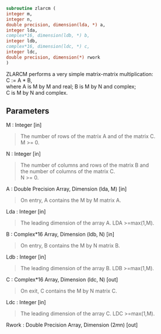 ```fortran  
subroutine zlarcm (  
integer m,  
integer n,  
double precision, dimension(lda, *) a,  
integer lda,  
complex*16, dimension(ldb, *) b,  
integer ldb,  
complex*16, dimension(ldc, *) c,  
integer ldc,  
double precision, dimension(*) rwork  
)  
```  
  
ZLARCM performs a very simple matrix-matrix multiplication:  
C := A * B,  
where A is M by M and real; B is M by N and complex;  
C is M by N and complex.  
  
## Parameters  
M : Integer [in]  
> The number of rows of the matrix A and of the matrix C.  
> M >= 0.  
  
N : Integer [in]  
> The number of columns and rows of the matrix B and  
> the number of columns of the matrix C.  
> N >= 0.  
  
A : Double Precision Array, Dimension (lda, M) [in]  
> On entry, A contains the M by M matrix A.  
  
Lda : Integer [in]  
> The leading dimension of the array A. LDA >=max(1,M).  
  
B : Complex*16 Array, Dimension (ldb, N) [in]  
> On entry, B contains the M by N matrix B.  
  
Ldb : Integer [in]  
> The leading dimension of the array B. LDB >=max(1,M).  
  
C : Complex*16 Array, Dimension (ldc, N) [out]  
> On exit, C contains the M by N matrix C.  
  
Ldc : Integer [in]  
> The leading dimension of the array C. LDC >=max(1,M).  
  
Rwork : Double Precision Array, Dimension (2*m*n) [out]  
  
